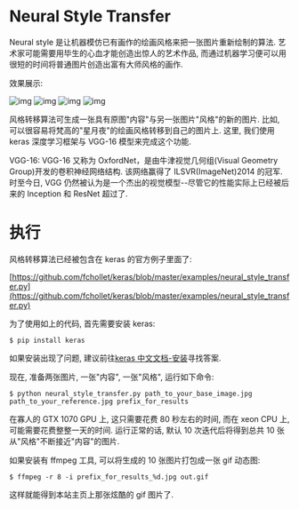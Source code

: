 # Neural Style Transfer

Neural style 是让机器模仿已有画作的绘画风格来把一张图片重新绘制的算法. 艺术家可能需要用毕生的心血才能创造出惊人的艺术作品, 而通过机器学习便可以用很短的时间将普通图片创造出富有大师风格的画作.

效果展示:

![img](/img/daze/ml/neural_style_transfer/jp.jpg)
![img](/img/daze/ml/neural_style_transfer/jp_maplewood.jpg)
![img](/img/daze/ml/neural_style_transfer/jp_starry_night.jpg)
![img](/img/daze/ml/neural_style_transfer/jp_greyrain.jpg)

风格转移算法可生成一张具有原图"内容"与另一张图片"风格"的新的图片. 比如, 可以很容易将梵高的"星月夜"的绘画风格转移到自己的图片上. 这里, 我们使用 keras 深度学习框架与 VGG-16 模型来完成这个功能.

VGG-16: VGG-16 又称为 OxfordNet，是由牛津视觉几何组(Visual Geometry Group)开发的卷积神经网络结构. 该网络赢得了 ILSVR(ImageNet)2014 的冠军. 时至今日, VGG 仍然被认为是一个杰出的视觉模型--尽管它的性能实际上已经被后来的 Inception 和 ResNet 超过了.

# 执行

风格转移算法已经被包含在 keras 的官方例子里面了:

[https://github.com/fchollet/keras/blob/master/examples/neural_style_transfer.py](https://github.com/fchollet/keras/blob/master/examples/neural_style_transfer.py)

为了使用如上的代码, 首先需要安装 keras:

```text
$ pip install keras
```

如果安装出现了问题, 建议前往[keras 中文文档-安装](https://keras-cn.readthedocs.io/en/latest/#_2)寻找答案.

现在, 准备两张图片, 一张"内容", 一张"风格", 运行如下命令:

```text
$ python neural_style_transfer.py path_to_your_base_image.jpg path_to_your_reference.jpg prefix_for_results
```

在寡人的 GTX 1070 GPU 上, 这只需要花费 80 秒左右的时间, 而在 xeon CPU 上, 可能需要花费整整一天的时间. 运行正常的话, 默认 10 次迭代后将得到总共 10 张从"风格"不断接近"内容"的图片.

如果安装有 ffmpeg 工具, 可以将生成的 10 张图片打包成一张 gif 动态图:

```text
$ ffmpeg -r 8 -i prefix_for_results_%d.jpg out.gif
```

这样就能得到本站主页上那张炫酷的 gif 图片了.
